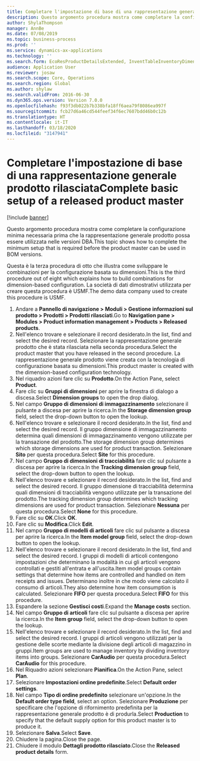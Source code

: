 ```yaml
---
title: Completare l'impostazione di base di una rappresentazione generale prodotto rilasciata
description: Questo argomento procedura mostra come completare la configurazione minima necessaria prima che la rappresentazione generale prodotto possa essere utilizzata nelle versioni DBA.
author: ShylaThompson
manager: AnnBe
ms.date: 07/08/2019
ms.topic: business-process
ms.prod: ''
ms.service: dynamics-ax-applications
ms.technology: ''
ms.search.form: EcoResProductDetailsExtended, InventTableInventoryDimensionGroups, InventItemOrderSetup
audience: Application User
ms.reviewer: josaw
ms.search.scope: Core, Operations
ms.search.region: Global
ms.author: shylaw
ms.search.validFrom: 2016-06-30
ms.dyn365.ops.version: Version 7.0.0
ms.openlocfilehash: f93f3db022b7b338bfa18ff6aea79f8086ea997f
ms.sourcegitcommit: fcb27d6a46cd544feef34f6ec7607bdd46b0c12b
ms.translationtype: HT
ms.contentlocale: it-IT
ms.lasthandoff: 03/18/2020
ms.locfileid: "3147941"
---
```

# <a name="complete-basic-setup-of-a-released-product-master"></a><span data-ttu-id="e9c8d-103">Completare l'impostazione di base di una rappresentazione generale prodotto rilasciata</span><span class="sxs-lookup"><span data-stu-id="e9c8d-103">Complete basic setup of a released product master</span></span>

[!include [banner](../../includes/banner.md)]

<span data-ttu-id="e9c8d-104">Questo argomento procedura mostra come completare la configurazione minima necessaria prima che la rappresentazione generale prodotto possa essere utilizzata nelle versioni DBA.</span><span class="sxs-lookup"><span data-stu-id="e9c8d-104">This topic shows how to complete the minimum setup that is required before the product master can be used in BOM versions.</span></span>

<span data-ttu-id="e9c8d-105">Questa è la terza procedura di otto che illustra come sviluppare le combinazioni per la configurazione basata su dimensioni.</span><span class="sxs-lookup"><span data-stu-id="e9c8d-105">This is the third procedure out of eight which explains how to build combinations for dimension-based configuration.</span></span> <span data-ttu-id="e9c8d-106">La società di dati dimostrativi utilizzata per creare questa procedura è USMF.</span><span class="sxs-lookup"><span data-stu-id="e9c8d-106">The demo data company used to create this procedure is USMF.</span></span>

1. <span data-ttu-id="e9c8d-107">Andare a **Pannello di navigazione > Moduli > Gestione informazioni sul prodotto > Prodotti > Prodotti rilasciati**.</span><span class="sxs-lookup"><span data-stu-id="e9c8d-107">Go to **Navigation pane > Modules > Product information management > Products > Released products**.</span></span>
2. <span data-ttu-id="e9c8d-108">Nell'elenco trovare e selezionare il record desiderato.</span><span class="sxs-lookup"><span data-stu-id="e9c8d-108">In the list, find and select the desired record.</span></span> <span data-ttu-id="e9c8d-109">Selezionare la rappresentazione generale prodotto che è stata rilasciata nella seconda procedura.</span><span class="sxs-lookup"><span data-stu-id="e9c8d-109">Select the product master that you have released in the second procedure.</span></span> <span data-ttu-id="e9c8d-110">La rappresentazione generale prodotto viene creata con la tecnologia di configurazione basata su dimensioni.</span><span class="sxs-lookup"><span data-stu-id="e9c8d-110">This product master is created with the dimension-based configuration technology.</span></span>  
3. <span data-ttu-id="e9c8d-111">Nel riquadro azioni fare clic su **Prodotto**.</span><span class="sxs-lookup"><span data-stu-id="e9c8d-111">On the Action Pane, select **Product**.</span></span>
4. <span data-ttu-id="e9c8d-112">Fare clic su **Gruppi di dimensioni** per aprire la finestra di dialogo a discesa.</span><span class="sxs-lookup"><span data-stu-id="e9c8d-112">Select **Dimension groups** to open the drop dialog.</span></span>
5. <span data-ttu-id="e9c8d-113">Nel campo **Gruppo di dimensioni di immagazzinamento** selezionare il pulsante a discesa per aprire la ricerca.</span><span class="sxs-lookup"><span data-stu-id="e9c8d-113">In the **Storage dimension group** field, select the drop-down button to open the lookup.</span></span>
6. <span data-ttu-id="e9c8d-114">Nell'elenco trovare e selezionare il record desiderato.</span><span class="sxs-lookup"><span data-stu-id="e9c8d-114">In the list, find and select the desired record.</span></span> <span data-ttu-id="e9c8d-115">Il gruppo dimensione di immagazzinamento determina quali dimensioni di immagazzinamento vengono utilizzate per la transazione del prodotto.</span><span class="sxs-lookup"><span data-stu-id="e9c8d-115">The storage dimension group determines which storage dimensions are used for product transaction.</span></span> <span data-ttu-id="e9c8d-116">Selezionare **Sito** per questa procedura.</span><span class="sxs-lookup"><span data-stu-id="e9c8d-116">Select **Site** for this procedure.</span></span>  
7. <span data-ttu-id="e9c8d-117">Nel campo **Gruppo di dimensioni di tracciabilità** fare clic sul pulsante a discesa per aprire la ricerca.</span><span class="sxs-lookup"><span data-stu-id="e9c8d-117">In the **Tracking dimension group** field, select the drop-down button to open the lookup.</span></span>
8. <span data-ttu-id="e9c8d-118">Nell'elenco trovare e selezionare il record desiderato.</span><span class="sxs-lookup"><span data-stu-id="e9c8d-118">In the list, find and select the desired record.</span></span> <span data-ttu-id="e9c8d-119">Il gruppo dimensione di tracciabilità determina quali dimensioni di tracciabilità vengono utilizzate per la transazione del prodotto.</span><span class="sxs-lookup"><span data-stu-id="e9c8d-119">The tracking dimension group determines which tracking dimensions are used for product transaction.</span></span> <span data-ttu-id="e9c8d-120">Selezionare **Nessuna** per questa procedura.</span><span class="sxs-lookup"><span data-stu-id="e9c8d-120">Select **None** for this procedure.</span></span>  
9. <span data-ttu-id="e9c8d-121">Fare clic su **OK**.</span><span class="sxs-lookup"><span data-stu-id="e9c8d-121">Click **OK**.</span></span>
10. <span data-ttu-id="e9c8d-122">Fare clic su **Modifica**.</span><span class="sxs-lookup"><span data-stu-id="e9c8d-122">Click **Edit**.</span></span>
11. <span data-ttu-id="e9c8d-123">Nel campo **Gruppo di modelli di articoli** fare clic sul pulsante a discesa per aprire la ricerca.</span><span class="sxs-lookup"><span data-stu-id="e9c8d-123">In the **Item model group** field, select the drop-down button to open the lookup.</span></span>
12. <span data-ttu-id="e9c8d-124">Nell'elenco trovare e selezionare il record desiderato.</span><span class="sxs-lookup"><span data-stu-id="e9c8d-124">In the list, find and select the desired record.</span></span> <span data-ttu-id="e9c8d-125">I gruppi di modelli di articoli contengono impostazioni che determinano la modalità in cui gli articoli vengono controllati e gestiti all'entrata e all'uscita.</span><span class="sxs-lookup"><span data-stu-id="e9c8d-125">Item model groups contain settings that determine how items are controlled and handled on item receipts and issues.</span></span> <span data-ttu-id="e9c8d-126">Determinano inoltre in che modo viene calcolato il consumo di articoli.</span><span class="sxs-lookup"><span data-stu-id="e9c8d-126">They also determine how item consumption is calculated.</span></span> <span data-ttu-id="e9c8d-127">Selezionare **FIFO** per questa procedura.</span><span class="sxs-lookup"><span data-stu-id="e9c8d-127">Select **FIFO** for this procedure.</span></span>  
13. <span data-ttu-id="e9c8d-128">Espandere la sezione **Gestisci costi**.</span><span class="sxs-lookup"><span data-stu-id="e9c8d-128">Expand the **Manage costs** section.</span></span>
14. <span data-ttu-id="e9c8d-129">Nel campo **Gruppo di articoli** fare clic sul pulsante a discesa per aprire la ricerca.</span><span class="sxs-lookup"><span data-stu-id="e9c8d-129">In the **Item group** field, select the drop-down button to open the lookup.</span></span>
15. <span data-ttu-id="e9c8d-130">Nell'elenco trovare e selezionare il record desiderato.</span><span class="sxs-lookup"><span data-stu-id="e9c8d-130">In the list, find and select the desired record.</span></span> <span data-ttu-id="e9c8d-131">I gruppi di articoli vengono utilizzati per la gestione delle scorte mediante la divisione degli articoli di magazzino in gruppi.</span><span class="sxs-lookup"><span data-stu-id="e9c8d-131">Item groups are used to manage inventory by dividing inventory items into groups.</span></span> <span data-ttu-id="e9c8d-132">Selezionare **CarAudio** per questa procedura.</span><span class="sxs-lookup"><span data-stu-id="e9c8d-132">Select **CarAudio** for this procedure.</span></span>  
16. <span data-ttu-id="e9c8d-133">Nel Riquadro azioni selezionare **Pianifica**.</span><span class="sxs-lookup"><span data-stu-id="e9c8d-133">On the Action Pane, select **Plan**.</span></span>
17. <span data-ttu-id="e9c8d-134">Selezionare **Impostazioni ordine predefinite**.</span><span class="sxs-lookup"><span data-stu-id="e9c8d-134">Select **Default order settings**.</span></span>
18. <span data-ttu-id="e9c8d-135">Nel campo **Tipo di ordine predefinito** selezionare un'opzione.</span><span class="sxs-lookup"><span data-stu-id="e9c8d-135">In the **Default order type field**, select an option.</span></span> <span data-ttu-id="e9c8d-136">Selezionare **Produzione** per specificare che l'opzione di rifornimento predefinita per la rappresentazione generale prodotto è di produrla.</span><span class="sxs-lookup"><span data-stu-id="e9c8d-136">Select **Production** to specify that the default supply option for this product master is to produce it.</span></span>  
19. <span data-ttu-id="e9c8d-137">Selezionare **Salva**.</span><span class="sxs-lookup"><span data-stu-id="e9c8d-137">Select **Save**.</span></span>
20. <span data-ttu-id="e9c8d-138">Chiudere la pagina.</span><span class="sxs-lookup"><span data-stu-id="e9c8d-138">Close the page.</span></span>
21. <span data-ttu-id="e9c8d-139">Chiudere il modulo **Dettagli prodotto rilasciato**.</span><span class="sxs-lookup"><span data-stu-id="e9c8d-139">Close the **Released product details** form.</span></span>

